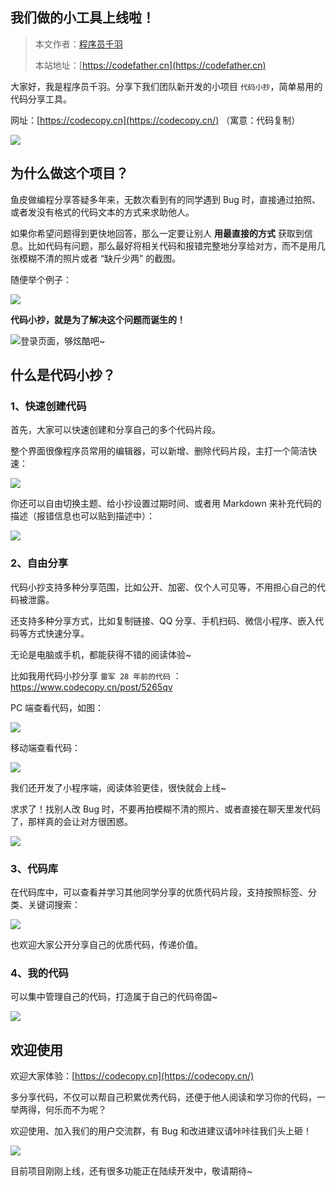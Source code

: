 ## 我们做的小工具上线啦！

> 本文作者：[程序员千羽](https://yuyuanweb.feishu.cn/wiki/Abldw5WkjidySxkKxU2cQdAtnah)
>
> 本站地址：[https://codefather.cn](https://codefather.cn)

大家好，我是程序员千羽。分享下我们团队新开发的小项目 `代码小抄`，简单易用的代码分享工具。

网址：[https://codecopy.cn](https://codecopy.cn/) （寓意：代码复制）

![](https://pic.yupi.icu/1/1705646241236-26786c47-1251-4891-85f3-e91ac9e4be94-20240125151504219.png)



## 为什么做这个项目？

鱼皮做编程分享答疑多年来，无数次看到有的同学遇到 Bug 时，直接通过拍照、或者发没有格式的代码文本的方式来求助他人。

如果你希望问题得到更快地回答，那么一定要让别人 **用最直接的方式** 获取到信息。比如代码有问题，那么最好将相关代码和报错完整地分享给对方，而不是用几张模糊不清的照片或者 “缺斤少两” 的截图。

随便举个例子：

![](https://pic.yupi.icu/1/1705646375558-add82d49-e6de-4da0-a4d1-2b01457cd561-20240125151504317.png)



**代码小抄，就是为了解决这个问题而诞生的！**

![登录页面，够炫酷吧~](https://pic.yupi.icu/1/1706167426894-2d60154c-5ea1-499f-b0b4-bb952bea1e55.png)





## 什么是代码小抄？

### 1、快速创建代码

首先，大家可以快速创建和分享自己的多个代码片段。

整个界面很像程序员常用的编辑器，可以新增、删除代码片段，主打一个简洁快速：

![](https://pic.yupi.icu/1/1705645451535-bfccc44f-4d59-4f09-a9d3-51abf191a14d-20240125151504401.png)



你还可以自由切换主题、给小抄设置过期时间、或者用 Markdown 来补充代码的描述（报错信息也可以贴到描述中）：

![](https://pic.yupi.icu/1/1705646531538-1e224aee-a07c-49c5-a706-06ad50c5486e-20240125151504711.png)



### 2、自由分享

代码小抄支持多种分享范围，比如公开、加密、仅个人可见等，不用担心自己的代码被泄露。

还支持多种分享方式，比如复制链接、QQ 分享、手机扫码、微信小程序、嵌入代码等方式快速分享。

无论是电脑或手机，都能获得不错的阅读体验~

比如我用代码小抄分享 `雷军 28 年前的代码` ：https://www.codecopy.cn/post/5265qv

PC 端查看代码，如图：

![](https://pic.yupi.icu/1/1705649778760-cc2bd837-f7f5-40d8-ae08-fea514680d48-20240125151504791.png)

移动端查看代码：

![](https://pic.yupi.icu/1/image-20240125152709766.png)

我们还开发了小程序端，阅读体验更佳，很快就会上线~

求求了！找别人改 Bug 时，不要再拍模糊不清的照片、或者直接在聊天里发代码了，那样真的会让对方很困惑。

![](https://pic.yupi.icu/1/image-20240125152833794.png)



### 3、代码库

在代码库中，可以查看并学习其他同学分享的优质代码片段，支持按照标签、分类、关键词搜索：

![](https://pic.yupi.icu/1/image-20240125153029615.png)

也欢迎大家公开分享自己的优质代码，传递价值。



### 4、我的代码

可以集中管理自己的代码，打造属于自己的代码帝国~

![](https://pic.yupi.icu/1/1705648214727-e23b7346-630d-43f9-ad00-645dafcf0382-20240125151505040.png)



## 欢迎使用

欢迎大家体验：[https://codecopy.cn](https://codecopy.cn/)

多分享代码，不仅可以帮自己积累优秀代码，还便于他人阅读和学习你的代码，一举两得，何乐而不为呢？

欢迎使用、加入我们的用户交流群，有 Bug 和改进建议请咔咔往我们头上砸！

![](https://pic.yupi.icu/1/1705649613716-2c711a05-4afe-4fa4-9880-6c6dac8b3f62-20240125151505062-20240125153223176.png)

目前项目刚刚上线，还有很多功能正在陆续开发中，敬请期待~

